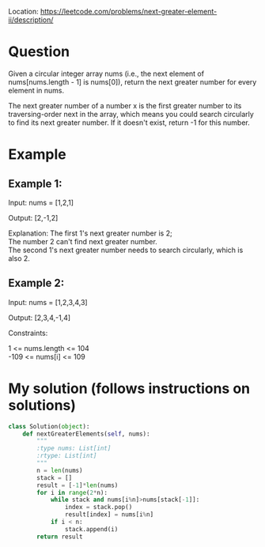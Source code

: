 Location: https://leetcode.com/problems/next-greater-element-ii/description/
# Question
Given a circular integer array nums (i.e., the next element of nums[nums.length - 1] is nums[0]), return the next greater number for every element in nums.

The next greater number of a number x is the first greater number to its traversing-order next in the array, which means you could search circularly to find its next greater number. If it doesn't exist, return -1 for this number. 
# Example

## Example 1:

Input: nums = [1,2,1]

Output: [2,-1,2]

Explanation: The first 1's next greater number is 2; \
The number 2 can't find next greater number. \
The second 1's next greater number needs to search circularly, which is also 2.

## Example 2:

Input: nums = [1,2,3,4,3]

Output: [2,3,4,-1,4]


Constraints:

1 <= nums.length <= 104\
-109 <= nums[i] <= 109
 

# My solution (follows instructions on solutions)
```python
class Solution(object):
    def nextGreaterElements(self, nums):
        """
        :type nums: List[int]
        :rtype: List[int]
        """
        n = len(nums)
        stack = []
        result = [-1]*len(nums)
        for i in range(2*n):
            while stack and nums[i%n]>nums[stack[-1]]:
                index = stack.pop()
                result[index] = nums[i%n]
            if i < n:
                stack.append(i)
        return result
        
```
